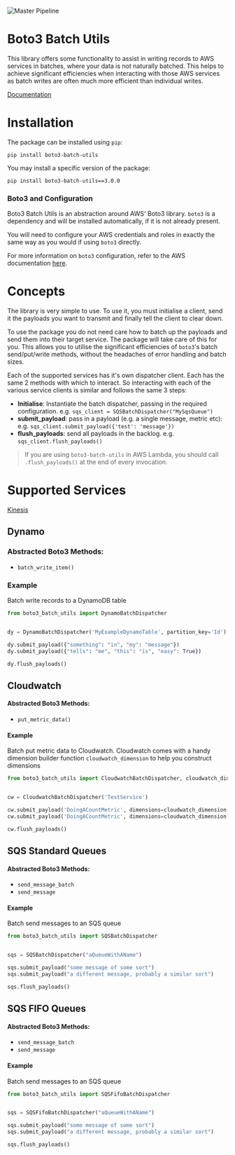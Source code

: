 ![Master Pipeline](https://github.com/g-farrow/boto3_batch_utils/workflows/Master%20Pipeline/badge.svg)

Boto3 Batch Utils
=================
This library offers some functionality to assist in writing records to AWS services in batches, where your data is not 
naturally batched. This helps to achieve significant efficiencies when interacting with those AWS services as batch 
writes are often much more efficient than individual writes.

[Documentation]()

# Installation
The package can be installed using `pip`:
```
pip install boto3-batch-utils
```

You may install a specific version of the package:
```
pip install boto3-batch-utils==3.0.0
```

### Boto3 and Configuration
Boto3 Batch Utils is an abstraction around AWS' Boto3 library. `boto3` is a dependency and will be installed 
automatically, if it is not already present.

You will need to configure your AWS credentials and roles in exactly the same way as you would if using `boto3`
directly.

For more information on `boto3` configuration, refer to the AWS documentation 
[here](https://boto3.amazonaws.com/v1/documentation/api/latest/guide/quickstart.html).

# Concepts
The library is very simple to use. To use it, you must initialise a client, send it the payloads you want to transmit
 and finally tell the client to clear down.

To use the package you do not need care how to batch up the payloads and send them into their target service. The 
package will take care of this for you. This allows you to utilise the significant efficiencies of `boto3`'s batch 
send/put/write methods, without the headaches of error handling and batch sizes.

Each of the supported services has it's own dispatcher client. Each has the same 2 methods with which to interact. So
interacting with each of the various service clients is similar and follows the same 3 steps: 
* **Initialise**: Instantiate the batch dispatcher, passing in the required configuration. e.g. 
`sqs_client = SQSBatchDispatcher("MySqsQueue")`
* **submit_payload**: pass in a payload (e.g. a single message, metric etc): e.g.
`sqs_client.submit_payload({'test': 'message'})`
* **flush_payloads**: send all payloads in the backlog. e.g. `sqs_client.flush_payloads()`

> If you are using `boto3-batch-utils` in AWS Lambda, you should call `.flush_payloads()` at the end of every 
invocation.

# Supported Services

[Kinesis](https://g-farrow.github.io/boto3_batch_utils/Kinesis)

## Dynamo
### Abstracted Boto3 Methods:
* `batch_write_item()`

### Example
Batch write records to a DynamoDB table
```python
from boto3_batch_utils import DynamoBatchDispatcher


dy = DynamoBatchDispatcher('MyExampleDynamoTable', partition_key='Id')

dy.submit_payload({"something": "in", "my": "message"})
dy.submit_payload({"tells": "me", "this": "is", "easy": True})

dy.flush_payloads()
```

## Cloudwatch
#### Abstracted Boto3 Methods:
* `put_metric_data()`

#### Example
Batch put metric data to Cloudwatch. Cloudwatch comes with a handy dimension builder function `cloudwatch_dimension` 
to help you construct dimensions
```python
from boto3_batch_utils import CloudwatchBatchDispatcher, cloudwatch_dimension


cw = CloudwatchBatchDispatcher('TestService')

cw.submit_payload('DoingACountMetric', dimensions=cloudwatch_dimension('dimA', '12345'), value=555, unit='Count')
cw.submit_payload('DoingACountMetric', dimensions=cloudwatch_dimension('dimA', '12345'), value=1234, unit='Count')

cw.flush_payloads()
```

## SQS Standard Queues
#### Abstracted Boto3 Methods:
* `send_message_batch`
* `send_message`

#### Example
Batch send messages to an SQS queue
```python
from boto3_batch_utils import SQSBatchDispatcher


sqs = SQSBatchDispatcher("aQueueWithAName")

sqs.submit_payload("some message of some sort")
sqs.submit_payload("a different message, probably a similar sort")

sqs.flush_payloads()
```

## SQS FIFO Queues
#### Abstracted Boto3 Methods:
* `send_message_batch`
* `send_message`

#### Example
Batch send messages to an SQS queue
```python
from boto3_batch_utils import SQSFifoBatchDispatcher


sqs = SQSFifoBatchDispatcher("aQueueWithAName")

sqs.submit_payload("some message of some sort")
sqs.submit_payload("a different message, probably a similar sort")

sqs.flush_payloads()
```